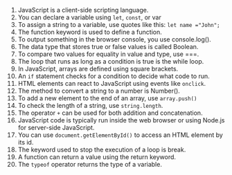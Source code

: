 
1. JavaScript is a client-side scripting language.
2. You can declare a variable using `let`, `const`, or var
3. To assign a string to a variable, use quotes like this:
   `let name ="John";`
4. The function keyword is used to define a function.
5. To output something in the browser console, you use console.log().
6. The data type that stores true or false values is called Boolean.
7. To compare two values for equality in value and type, use ===.
8. The loop that runs as long as a condition is true is the while loop.
9. In JavaScript, arrays are defined using square brackets.
10. An `if` statement checks for a condition to decide what code to run.
11. HTML elements can react to JavaScript using events like `onclick`.
12. The method to convert a string to a number is Number().
13. To add a new element to the end of an array, use `array.push()`
14. To check the length of a string, use `string.length`.
15. The operator `+` can be used for both addition and concatenation.
16. JavaScript code is typically run inside the web browser or using Node.js for server-side JavaScript.
17. You can use `document.getElementById()` to access an HTML element by its id.
18. The keyword used to stop the execution of a loop is break.
19. A function can return a value using the return keyword.
20. The `typeof` operator returns the type of a variable.


